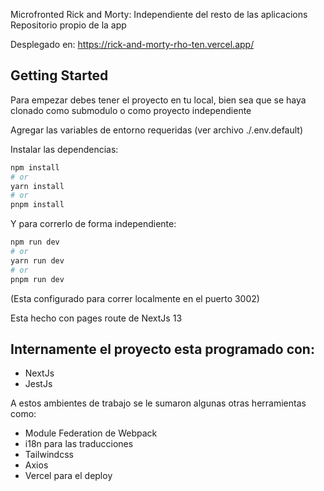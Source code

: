 Microfronted Rick and Morty:
Independiente del resto de las aplicacions
Repositorio propio de la app

Desplegado en: https://rick-and-morty-rho-ten.vercel.app/
## Getting Started
Para empezar debes tener el proyecto en tu local, bien sea que se haya clonado como submodulo o como proyecto independiente

Agregar las variables de entorno requeridas (ver archivo ./.env.default)

Instalar las dependencias:
```bash
npm install
# or
yarn install
# or
pnpm install
```

Y para correrlo de forma independiente:
```bash
npm run dev
# or
yarn run dev
# or
pnpm run dev
```

(Esta configurado para correr localmente en el puerto 3002)

Esta hecho con pages route de NextJs 13

## Internamente el proyecto esta programado con:
- NextJs
- JestJs

A estos ambientes de trabajo se le sumaron algunas otras herramientas como:
- Module Federation de Webpack
- i18n para las traducciones
- Tailwindcss
- Axios
- Vercel para el deploy
